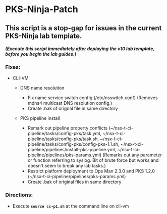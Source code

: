 # PKS-Ninja-Patch

## This script is a stop-gap for issues in the current PKS-Ninja lab template.

#### _(Execute this script immediately after deploying the v10 lab template, before you begin the lab guides.)_

### Fixes:

- CLI-VM
  - DNS name resolution
    - Fix name service switch config (/etc/nsswitch.conf) (Removes mdns4 multicast DNS resolution config.)
    - Create .bak of orignal file in same directory
    
  - PKS pipeline install
    - Remark out pipeline property conflicts (~/nsx-t-ci-pipeline/tasks/config-pks/task.yml, ~/nsx-t-ci-pipeline/tasks/config-pks/task.sh, ~/nsx-t-ci-pipeline/tasks/config-pks/config-pks-1.1.sh, ~/nsx-t-ci-pipeline/pipelines/install-pks-pipeline.yml, ~/nsx-t-ci-pipeline/pipelines/pks-params.yml) (Remarks out any parameter or function referring to syslog. Bit of brute force but works and doesn't seem to break any lab tasks.)
    - Restrict platform deployment to Ops Man 2.3.0 and PKS 1.2.0 (~/nsx-t-ci-pipeline/pipelines/pks-params.yml)
    - Create .bak of original files in same directory
    
### Directions:

- Execute **`source cc-p1.sh`** at the command line on cli-vm
